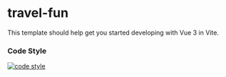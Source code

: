 # travel-fun

This template should help get you started developing with Vue 3 in Vite.

### Code Style

[![code style](https://antfu.me/badge-code-style.svg)](https://github.com/antfu/eslint-config)
